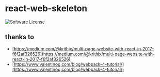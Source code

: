 # react-web-skeleton

[![Software License](https://img.shields.io/badge/license-MIT-brightgreen.svg?style=flat)](LICENSE)

## thanks to
* [https://medium.com/@krithix/multi-page-website-with-react-in-2017-f6f2af326526](https://medium.com/@krithix/multi-page-website-with-react-in-2017-f6f2af326526) 
* [https://www.valentinog.com/blog/webpack-4-tutorial/](https://www.valentinog.com/blog/webpack-4-tutorial/)